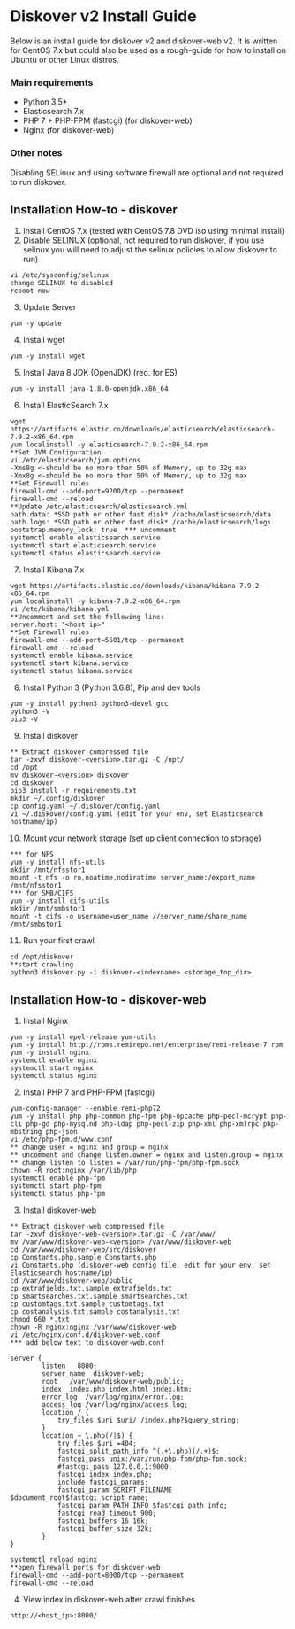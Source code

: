 # Diskover v2 Install Guide

Below is an install guide for diskover v2 and diskover-web v2. It is written for CentOS 7.x but could also be used as a rough-guide for how to install on Ubuntu or other Linux distros.

### Main requirements

* Python 3.5+
* Elasticsearch 7.x
* PHP 7 + PHP-FPM (fastcgi) (for diskover-web)
* Nginx (for diskover-web)

### Other notes

Disabling SELinux and using software firewall are optional and not required to run diskover.


## Installation How-to - diskover

1. Install CentOS 7.x (tested with CentOS 7.8 DVD iso using minimal install)
2. Disable SELINUX (optional, not required to run diskover, if you use selinux you will need to adjust the selinux policies to allow diskover to run)
```
vi /etc/sysconfig/selinux
change SELINUX to disabled
reboot now
```
3. Update Server
```
yum -y update
```
4. Install wget
```
yum -y install wget
```
5. Install Java 8 JDK (OpenJDK) (req. for ES)
```
yum -y install java-1.8.0-openjdk.x86_64
```
6. Install ElasticSearch 7.x
```
wget https://artifacts.elastic.co/downloads/elasticsearch/elasticsearch-7.9.2-x86_64.rpm
yum localinstall -y elasticsearch-7.9.2-x86_64.rpm
**Set JVM Configuration
vi /etc/elasticsearch/jvm.options
-Xms8g <-should be no more than 50% of Memory, up to 32g max
-Xmx8g <-should be no more than 50% of Memory, up to 32g max
**Set Firewall rules
firewall-cmd --add-port=9200/tcp --permanent
firewall-cmd --reload
**Update /etc/elasticsearch/elasticsearch.yml
path.data: *SSD path or other fast disk* /cache/elasticsearch/data
path.logs: *SSD path or other fast disk* /cache/elasticsearch/logs
bootstrap.memory_lock: true  *** uncomment
systemctl enable elasticsearch.service
systemctl start elasticsearch.service
systemctl status elasticsearch.service
```

7. Install Kibana 7.x
```
wget https://artifacts.elastic.co/downloads/kibana/kibana-7.9.2-x86_64.rpm
yum localinstall -y kibana-7.9.2-x86_64.rpm
vi /etc/kibana/kibana.yml
**Uncomment and set the following line:
server.host: "<host ip>"
**Set Firewall rules
firewall-cmd --add-port=5601/tcp --permanent
firewall-cmd --reload
systemctl enable kibana.service
systemctl start kibana.service
systemctl status kibana.service
```

8. Install Python 3 (Python 3.6.8), Pip and dev tools
```
yum -y install python3 python3-devel gcc
python3 -V
pip3 -V
```
9. Install diskover
```
** Extract diskover compressed file
tar -zxvf diskover-<version>.tar.gz -C /opt/
cd /opt
mv diskover-<version> diskover
cd diskover
pip3 install -r requirements.txt
mkdir ~/.config/diskover
cp config.yaml ~/.diskover/config.yaml
vi ~/.diskover/config.yaml (edit for your env, set Elasticsearch hostname/ip)
```
10. Mount your network storage (set up client connection to storage)
```
*** for NFS
yum -y install nfs-utils
mkdir /mnt/nfsstor1
mount -t nfs -o ro,noatime,nodiratime server_name:/export_name /mnt/nfsstor1
*** for SMB/CIFS
yum -y install cifs-utils
mkdir /mnt/smbstor1
mount -t cifs -o username=user_name //server_name/share_name /mnt/smbstor1
```

11. Run your first crawl
```
cd /opt/diskover
**start crawling
python3 diskover.py -i diskover-<indexname> <storage_top_dir>
```

## Installation How-to - diskover-web

1. Install Nginx
```
yum -y install epel-release yum-utils
yum -y install http://rpms.remirepo.net/enterprise/remi-release-7.rpm
yum -y install nginx
systemctl enable nginx
systemctl start nginx
systemctl status nginx
```

2. Install PHP 7 and PHP-FPM (fastcgi)
```
yum-config-manager --enable remi-php72
yum -y install php php-common php-fpm php-opcache php-pecl-mcrypt php-cli php-gd php-mysqlnd php-ldap php-pecl-zip php-xml php-xmlrpc php-mbstring php-json
vi /etc/php-fpm.d/www.conf
** change user = nginx and group = nginx
** uncomment and change listen.owner = nginx and listen.group = nginx
** change listen to listen = /var/run/php-fpm/php-fpm.sock
chown -R root:nginx /var/lib/php
systemctl enable php-fpm
systemctl start php-fpm
systemctl status php-fpm
```

3. Install diskover-web
```
** Extract diskover-web compressed file
tar -zxvf diskover-web-<version>.tar.gz -C /var/www/
mv /var/www/diskover-web-<version> /var/www/diskover-web
cd /var/www/diskover-web/src/diskover
cp Constants.php.sample Constants.php
vi Constants.php (diskover-web config file, edit for your env, set Elasticsearch hostname/ip)
cd /var/www/diskover-web/public
cp extrafields.txt.sample extrafields.txt
cp smartsearches.txt.sample smartsearches.txt
cp customtags.txt.sample customtags.txt
cp costanalysis.txt.sample costanalysis.txt
chmod 660 *.txt
chown -R nginx:nginx /var/www/diskover-web
vi /etc/nginx/conf.d/diskover-web.conf
*** add below text to diskover-web.conf

server {
        listen   8000;
        server_name  diskover-web;
        root   /var/www/diskover-web/public;
        index  index.php index.html index.htm;
        error_log  /var/log/nginx/error.log;
        access_log /var/log/nginx/access.log;
        location / {
            try_files $uri $uri/ /index.php?$query_string;
        }
        location ~ \.php(/|$) {
            try_files $uri =404;
            fastcgi_split_path_info ^(.+\.php)(/.+)$;
            fastcgi_pass unix:/var/run/php-fpm/php-fpm.sock;
            #fastcgi_pass 127.0.0.1:9000;
            fastcgi_index index.php;
            include fastcgi_params;
            fastcgi_param SCRIPT_FILENAME $document_root$fastcgi_script_name;
            fastcgi_param PATH_INFO $fastcgi_path_info;
            fastcgi_read_timeout 900;
            fastcgi_buffers 16 16k;
            fastcgi_buffer_size 32k;
        }
}

systemctl reload nginx
**open firewall ports for diskover-web
firewall-cmd --add-port=8000/tcp --permanent
firewall-cmd --reload
```
4. View index in diskover-web after crawl finishes
```
http://<host_ip>:8000/
```
